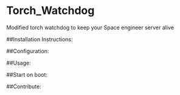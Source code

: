 # Torch_Watchdog
Modified torch watchdog to keep your Space engineer server alive

##Installation Instructions:


##Configuration:


##Usage:


##Start on boot:


##Contribute:
